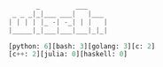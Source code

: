 <!-- start -->

```python
       _         ___
 _ _ _|_|___ ___|   |___ 
| | | | |_ -| -_| | |   |
|_____|_|___|___|___|_|_|

[python: 6][bash: 3][golang: 3][c: 2]
[c++: 2][julia: 0][haskell: 0]

```
  
<!-- end -->
